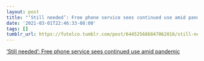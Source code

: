 ```yaml
---
layout: post
title: "‘Still needed’: Free phone service sees continued use amid pandemic"
date: '2021-03-01T22:46:33-08:00'
tags: []
tumblr_url: https://futelco.tumblr.com/post/644525686847062016/still-needed-free-phone-service-sees-continued
---
```

[‘Still needed’: Free phone service sees continued use amid pandemic](https://www.koin.com/news/special-reports/still-needed-free-phone-service-sees-continued-use-amid-pandemic/)  
